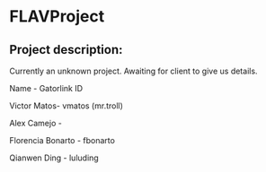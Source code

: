 FLAVProject
===========

Project description:
--------------------
Currently an unknown project. Awaiting for client to give us details.

Name - Gatorlink ID

Victor Matos- vmatos (mr.troll)

Alex Camejo -

Florencia Bonarto - fbonarto

Qianwen Ding - luluding        




